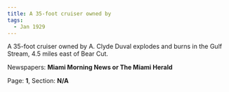 ```yaml
---  
title: A 35-foot cruiser owned by  
tags:  
  - Jan 1929  
---  
```

  
A 35-foot cruiser owned by A. Clyde Duval explodes and burns in the Gulf Stream, 4.5 miles east of Bear Cut.  
  
Newspapers: **Miami Morning News or The Miami Herald**  
  
Page: **1**, Section: **N/A** 
